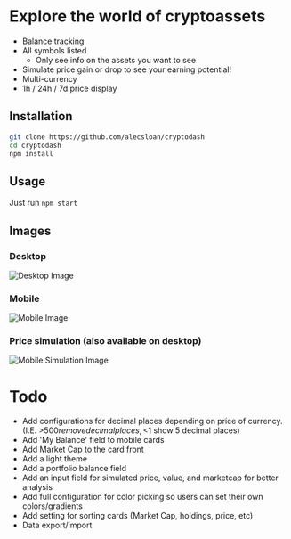 # Explore the world of cryptoassets
* Balance tracking
* All symbols listed
    * Only see info on the assets you want to see
* Simulate price gain or drop to see your earning potential!
* Multi-currency
* 1h / 24h / 7d price display


## Installation
``` sh
git clone https://github.com/alecsloan/cryptodash
cd cryptodash
npm install
```

## Usage

Just run `npm start`


## Images

### Desktop
![Desktop Image](https://imgur.com/spOgdeH.png)


### Mobile

![Mobile Image](https://imgur.com/nht0lbk.png)

### Price simulation (also available on desktop)
![Mobile Simulation Image](https://imgur.com/g0DdMNX.png)

# Todo
* Add configurations for decimal places depending on price of currency. (I.E. >$500 remove decimal places, <$1 show 5 decimal places)
* Add 'My Balance' field to mobile cards
* Add Market Cap to the card front
* Add a light theme
* Add a portfolio balance field
* Add an input field for simulated price, value, and marketcap for better analysis
* Add full configuration for color picking so users can set their own colors/gradients
* Add setting for sorting cards (Market Cap, holdings, price, etc)
* Data export/import